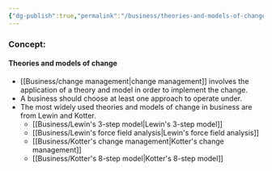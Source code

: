 ```yaml
---
{"dg-publish":true,"permalink":"/business/theories-and-models-of-change/"}
---
```


### Concept:
#### Theories and models of change
- [[Business/change management\|change management]] involves the application of a theory and model in order to implement the change.
- A business should choose at least one approach to operate under.
- The most widely used theories and models of change in business are from Lewin and Kotter.
	- [[Business/Lewin's 3-step model\|Lewin's 3-step model]]
	- [[Business/Lewin's force field analysis\|Lewin's force field analysis]]
	- [[Business/Kotter's change management\|Kotter's change management]]
	- [[Business/Kotter's 8-step model\|Kotter's 8-step model]]